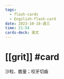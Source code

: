 ```yaml
---
tags:
  - flash-cards
  - Engslish-flash-card
date: 2023-10-18-週三
time: 21:54
cards-deck: 英文
---
```


# [[grit]] #card 
沙粒、膽量；咬牙切齒